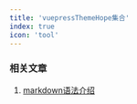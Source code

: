 ```yaml
---
title: 'vuepressThemeHope集合'
index: true
icon: 'tool'
---
```


### 相关文章

1. [markdown语法介绍](/vps/markdown.md)